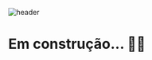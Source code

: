 ![header](https://user-images.githubusercontent.com/41654616/223559273-dd059857-e596-4674-9b41-9e9a0d8d7850.jpg)

# Em construção... 👩‍🔧
